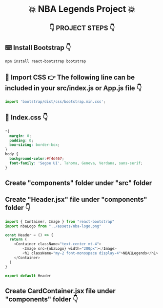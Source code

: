 # <center>💥 NBA Legends Project 💥</center>

## <center>👇 PROJECT STEPS 👇</center>

## ⌨️ Install Bootstrap 👇

```bash
npm install react-bootstrap bootstrap
```

## 🚩 Import CSS 👉 The following line can be included in your src/index.js or App.js file 👇

```javascript
import 'bootstrap/dist/css/bootstrap.min.css';
```

## 🚩 Index.css 👇

```css
*{
  margin: 0;
  padding: 0;
  box-sizing: border-box;
}
body {
  background-color:#f4d467;
  font-family: 'Segoe UI', Tahoma, Geneva, Verdana, sans-serif;
}
```

## Create "components" folder under "src" folder

## Create "Header.jsx" file under "components" folder 👇

```javascript
import { Container, Image } from "react-bootstrap"
import nbaLogo from "../assets/nba-logo.png"

const Header = () => {
  return (
    <Container className="text-center mt-4">
        <Image src={nbaLogo} width="200px"></Image>
        <h1 className="my-2 font-monospace display-4">NBA🏀Legends</h1>
    </Container>
  )
}

export default Header
```

## Create CardContainer.jsx file under "components" folder 👇

```javascript

```

## 

```javascript

```